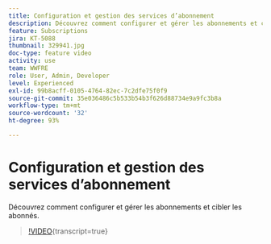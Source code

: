 ```yaml
---
title: Configuration et gestion des services d’abonnement
description: Découvrez comment configurer et gérer les abonnements et cibler les abonnés.
feature: Subscriptions
jira: KT-5088
thumbnail: 329941.jpg
doc-type: feature video
activity: use
team: WWFRE
role: User, Admin, Developer
level: Experienced
exl-id: 99b8acff-0105-4764-82ec-7c2dfe75f0f9
source-git-commit: 35e036486c5b533b54b3f626d88734e9a9fc3b8a
workflow-type: tm+mt
source-wordcount: '32'
ht-degree: 93%

---
```


# Configuration et gestion des services d’abonnement

Découvrez comment configurer et gérer les abonnements et cibler les abonnés.

>[!VIDEO](https://video.tv.adobe.com/v/329941?quality=12&learn=on){transcript=true}
